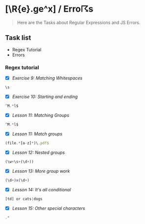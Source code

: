 # [\R{e}.ge^x]   /   Erro☈s

> Here are the Tasks about Regular Expressions and JS Errors.

## Task list

- Regex Tutorial
- Errors

### Regex tutorial
- [x] _Exercise 9: Matching Whitespaces_
```Javascript
\s
```
- [x] _Exercise 10: Starting and ending_
```Javascript
^M.*l$
```
- [x] _Lesson 11: Matching Groups_
```Javascript
^M.*l$
```
- [x] _Lesson 11: Match groups_
```Javascript
(file.*[a-z]*)\.pdf$
```
- [x] _Lesson 12: Nested groups_
```Javascript
(\w+\s+(\d+))
```
- [x] _Lesson 13: More group work_
```Javascript
(\d+)x(\d+)
```
- [x] _Lesson 14: It's all conditional_
```Javascript
[td] or cats|dogs
```
- [x] _Lesson 15: Other special characters_
```Javascript
.*
```
